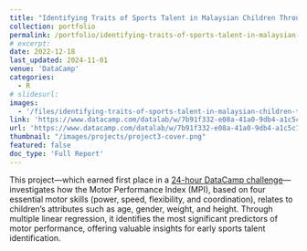 ```yaml
---
title: "Identifying Traits of Sports Talent in Malaysian Children Through Motor Performance"
collection: portfolio
permalink: /portfolio/identifying-traits-of-sports-talent-in-malaysian-children-through-motor-performance
# excerpt:
date: 2022-12-18
last_updated: 2024-11-01
venue: 'DataCamp'
categories:
  - R
# slidesurl:
images:
  - '/files/identifying-traits-of-sports-talent-in-malaysian-children-through-motor-performance/page-1.png'
link: 'https://www.datacamp.com/datalab/w/7b91f332-e08a-41a0-9db4-a1c5c1ac5e28'
url: 'https://www.datacamp.com/datalab/w/7b91f332-e08a-41a0-9db4-a1c5c1ac5e28'
thumbnail: "/images/projects/project3-cover.png"
featured: false
doc_type: 'Full Report'
---
```


This project—which earned first place in a [24-hour DataCamp challenge](https://www.datacamp.com/competitions/childrens-motor-performance?entry=7b91f332-e08a-41a0-9db4-a1c5c1ac5e28)—investigates how the Motor Performance Index (MPI), based on four essential motor skills (power, speed, flexibility, and coordination), relates to children’s attributes such as age, gender, weight, and height. Through multiple linear regression, it identifies the most significant predictors of motor performance, offering valuable insights for early sports talent identification.